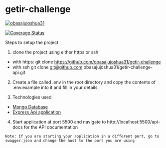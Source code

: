 # getir-challenge

[![obasajujoshua31](https://circleci.com/gh/obasajujoshua31/getir-challenge.svg?style=svg)](https://app.circleci.com/pipelines/github/obasajujoshua31/getir-challenge)

[![Coverage Status](https://coveralls.io/repos/github/obasajujoshua31/getir-challenge/badge.svg?branch=main)](https://coveralls.io/github/obasajujoshua31/getir-challenge?branch=main)

Steps to setup the project

1. clone the project using either https or ssh

- with https: git clone https://github.com/obasajujoshua31/getir-challenge
- with ssh git clone git@github.com:obasajujoshua31/getir-challenge-api.git

2. Create a file called .env in the root directory and copy the contents of .env.example into it and fill in your details.

3. Technologies used

- [Mongo Database](https://mongodb.com)
- [Express Api application](https://expressjs.com)

4. Start application at port 5500 and navigate to http://localhost:5500/api-docs for the API documentation

`Note: If you are starting your application in a different port, go to swagger.json and change the host to the port you are using`
